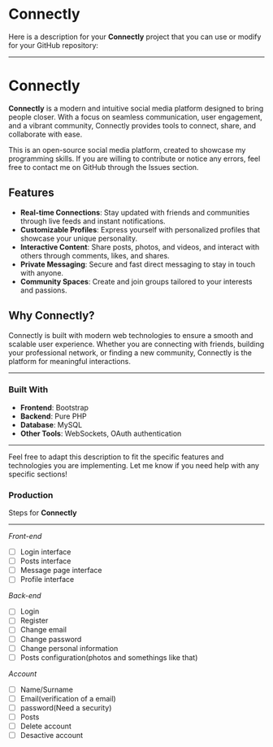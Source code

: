 # Connectly
Here is a description for your **Connectly** project that you can use or modify for your GitHub repository:

---

# **Connectly**  
**Connectly** is a modern and intuitive social media platform designed to bring people closer. With a focus on seamless communication, user engagement, and a vibrant community, Connectly provides tools to connect, share, and collaborate with ease.

This is an open-source social media platform, created to showcase my programming skills. If you are willing to contribute or notice any errors, feel free to contact me on GitHub through the Issues section.

## **Features**  
- **Real-time Connections**: Stay updated with friends and communities through live feeds and instant notifications.  
- **Customizable Profiles**: Express yourself with personalized profiles that showcase your unique personality.  
- **Interactive Content**: Share posts, photos, and videos, and interact with others through comments, likes, and shares.  
- **Private Messaging**: Secure and fast direct messaging to stay in touch with anyone.  
- **Community Spaces**: Create and join groups tailored to your interests and passions.  

## **Why Connectly?**  
Connectly is built with modern web technologies to ensure a smooth and scalable user experience. Whether you are connecting with friends, building your professional network, or finding a new community, Connectly is the platform for meaningful interactions.

---

### **Built With**  
- **Frontend**: Bootstrap
- **Backend**: Pure PHP
- **Database**: MySQL
- **Other Tools**: WebSockets, OAuth authentication 

---

Feel free to adapt this description to fit the specific features and technologies you are implementing. Let me know if you need help with any specific sections!


### **Production**
Steps for **Connectly**

---
*Front-end*

- [ ] Login interface
- [ ] Posts interface
- [ ] Message page interface
- [ ] Profile interface

*Back-end*

- [ ] Login
- [ ] Register
- [ ] Change email
- [ ] Change password
- [ ] Change personal information
- [ ] Posts configuration(photos and somethings like that)

*Account*
- [ ] Name/Surname
- [ ] Email(verification of a email)
- [ ] password(Need a security)
- [ ] Posts
- [ ] Delete account
- [ ] Desactive account

